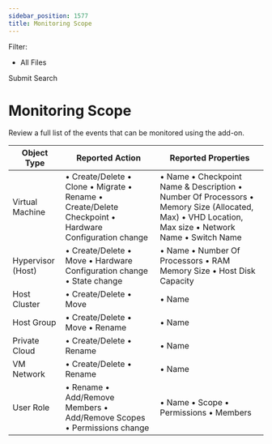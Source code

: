 ```yaml
---
sidebar_position: 1577
title: Monitoring Scope
---
```


Filter: 

* All Files

Submit Search

# Monitoring Scope

Review a full list of the events that can be monitored using the add-on.

| Object Type | Reported Action | Reported Properties |
| --- | --- | --- |
| Virtual Machine | • Create/Delete  • Clone  • Migrate  • Rename  • Create/Delete Checkpoint  • Hardware Configuration change | • Name  • Checkpoint Name & Description  • Number Of Processors  • Memory Size (Allocated, Max)  • VHD Location, Max size  • Network Name  • Switch Name |
| Hypervisor (Host) | • Create/Delete  • Move  • Hardware Configuration change  • State change | • Name  • Number Of Processors  • RAM Memory Size  • Host Disk Capacity |
| Host Cluster | • Create/Delete  • Move | • Name |
| Host Group | • Create/Delete  • Move  • Rename | • Name |
| Private Cloud | • Create/Delete  • Rename | • Name |
| VM Network | • Create/Delete  • Rename | • Name |
| User Role | • Rename  • Add/Remove Members  • Add/Remove Scopes  • Permissions change | • Name  • Scope  • Permissions  • Members |